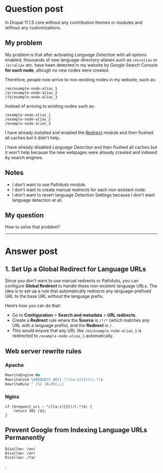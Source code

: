 #  Question post

In Drupal 11.1.5 core without any contribution themes or modules and without any customizations.

## My problem

My problem is that after activating *Language Detection* with all options enabled, thousands of new language-directory-aliases such as `/en/alias` or `/ar/alias` etc. have been detected in my website by Google Search Console **for each node**, altough no new nodes were created. 

Therefore, people now arrive to non-existing nodes in my website, such as:

```
/en/example-node-alias_1
/ar/example-node-alias_2
/fa/example-node-alias_3
```

Instead of arriving to existing nodes such as:

```
/example-node-alias_1
/example-node-alias_2
/example-node-alias_3
```

I have already installed and enabled the [Redirect](https://www.drupal.org/project/redirect) module and then flushed all caches but it didn't help.

I have already disabled *Language Detection* and then flushed all caches but it won't help because the new webpages were already crawled and indexed by search engines.

## Notes

* I don't want to use PathAuto module.
* I don't want to create manual redirects for each non-existant node.
* I don't want to revert language Detection Settings because I don't want language detection at all.

## My question

How to solve that problem?

---

# Answer post

## 1. Set Up a Global Redirect for Language URLs
Since you don't want to use manual redirects or PathAuto, you can configure **Global Redirect** to handle these non-existent language URLs. The idea is to set up a rule that automatically redirects any language-prefixed URL to the base URL without the language prefix.

Here’s how you can do that:
- Go to **Configuration** > **Search and metadata** > **URL redirects**.
- Create a **Redirect** rule where the **Source** is `/*/*` (which matches any URL with a language prefix), and the **Redirect** is `/`.
- This would ensure that any URL like `/en/example-node-alias_1` is redirected to `/example-node-alias_1` automatically.

## Web server rewrite rules

### Apache

```apache
RewriteEngine On
RewriteCond %{REQUEST_URI} ^/([a-z]{2})/(.*)$
RewriteRule ^ /%2 [R=301,L]
```

### Nginx

```nginx
if ($request_uri ~ ^/([a-z]{2})/(.*)$) {
    return 301 /$2;
}
```

## Prevent Google from Indexing Language URLs Permanently

```shell
Disallow: /en/
Disallow: /ar/
Disallow: /fa/
```

.
